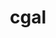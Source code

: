 ---
title: "cgal"
layout: cache
categories: [package, v0.18.1]
meta: {"versions": ["4.13"], "compilers": ["gcc@=7.3.1"], "oss": ["amzn2"], "platforms": ["linux"], "targets": ["aarch64", "graviton2", "x86_64_v3", "x86_64_v4"], "stacks": ["aws-isc", "aws-isc-aarch64", "root"], "num_specs": 4, "num_specs_by_stack": {"aws-isc-aarch64": 2, "root": 4, "aws-isc": 2}}
spec_details: [{"hash": "qen6mhkf6rbwjepuuidejo3shfwgjatt", "compiler": "gcc@=7.3.1", "versions": ["4.13"], "os": "amzn2", "platform": "linux", "target": "aarch64", "variants": ["build_type=Release", "~core", "~demos", "+eigen", "~header_only", "~imageio", "~ipo", "+shared"], "stacks": ["aws-isc-aarch64", "root"], "size": "-", "tarball": "https://binaries.spack.io/v0.18.1/build_cache/linux-amzn2-aarch64/gcc-7.3.1/cgal-4.13/linux-amzn2-aarch64-gcc-7.3.1-cgal-4.13-qen6mhkf6rbwjepuuidejo3shfwgjatt.spack"}, {"hash": "l2kyiyvxhczvn2vx24koo5pr42yhpn52", "compiler": "gcc@=7.3.1", "versions": ["4.13"], "os": "amzn2", "platform": "linux", "target": "graviton2", "variants": ["build_type=Release", "~core", "~demos", "+eigen", "~header_only", "~imageio", "~ipo", "+shared"], "stacks": ["aws-isc-aarch64", "root"], "size": "-", "tarball": "https://binaries.spack.io/v0.18.1/build_cache/linux-amzn2-graviton2/gcc-7.3.1/cgal-4.13/linux-amzn2-graviton2-gcc-7.3.1-cgal-4.13-l2kyiyvxhczvn2vx24koo5pr42yhpn52.spack"}, {"hash": "d2etiyqo6zb2j66qsys5iv7vbdxwvr46", "compiler": "gcc@=7.3.1", "versions": ["4.13"], "os": "amzn2", "platform": "linux", "target": "x86_64_v3", "variants": ["build_type=Release", "~core", "~demos", "+eigen", "~header_only", "~imageio", "~ipo", "+shared"], "stacks": ["aws-isc", "root"], "size": "-", "tarball": "https://binaries.spack.io/v0.18.1/build_cache/linux-amzn2-x86_64_v3/gcc-7.3.1/cgal-4.13/linux-amzn2-x86_64_v3-gcc-7.3.1-cgal-4.13-d2etiyqo6zb2j66qsys5iv7vbdxwvr46.spack"}, {"hash": "h2k2maatqfqi2qdld7gq7qle5frkbwai", "compiler": "gcc@=7.3.1", "versions": ["4.13"], "os": "amzn2", "platform": "linux", "target": "x86_64_v4", "variants": ["build_type=Release", "~core", "~demos", "+eigen", "~header_only", "~imageio", "~ipo", "+shared"], "stacks": ["aws-isc", "root"], "size": "-", "tarball": "https://binaries.spack.io/v0.18.1/build_cache/linux-amzn2-x86_64_v4/gcc-7.3.1/cgal-4.13/linux-amzn2-x86_64_v4-gcc-7.3.1-cgal-4.13-h2k2maatqfqi2qdld7gq7qle5frkbwai.spack"}]
---